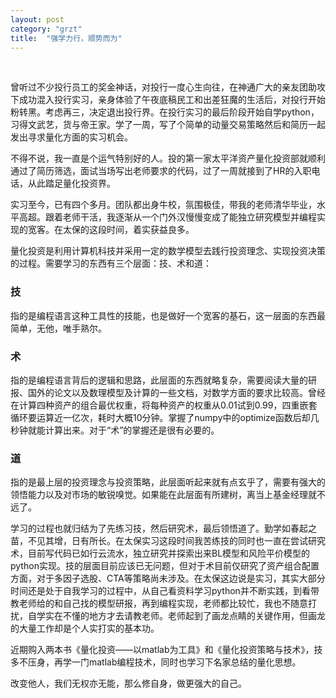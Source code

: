 ```yaml
---
layout: post
category: "grzt"
title:  "强学力行，顺势而为"
---
```

<br/>



<p>曾听过不少投行员工的奖金神话，对投行一度心生向往，在神通广大的亲友团助攻下成功混入投行实习，亲身体验了午夜底稿民工和出差狂魔的生活后，对投行开始粉转黑。考虑再三，决定退出投行界。在投行实习的最后阶段开始自学python，习得文武艺，货与帝王家。学了一周，写了个简单的动量交易策略然后和简历一起发出寻求量化方面的实习机会。</p>
<p>不得不说，我一直是个运气特别好的人。投的第一家太平洋资产量化投资部就顺利通过了简历筛选，面试当场写出老师要求的代码，过了一周就接到了HR的入职电话，从此踏足量化投资界。</p>
<!-- more -->
<p>实习至今，已有四个多月。团队都出身牛校，氛围极佳，带我的老师清华毕业，水平高超。跟着老师干活，我逐渐从一个门外汉慢慢变成了能独立研究模型并编程实现的宽客。在太保的这段时间，着实获益良多。</p>
<p>量化投资是利用计算机科技并采用一定的数学模型去践行投资理念、实现投资决策的过程。需要学习的东西有三个层面：技、术和道：</p>

### 技
<p>指的是编程语言这种工具性的技能，也是做好一个宽客的基石，这一层面的东西最简单，无他，唯手熟尔。</p>

### 术
<p>指的是编程语言背后的逻辑和思路，此层面的东西就略复杂，需要阅读大量的研报、国外的论文以及数理模型及计算的一些文档，对数学方面的要求比较高。曾经在计算四种资产的组合最优权重，将每种资产的权重从0.01试到0.99，四重嵌套循环要运算近一亿次，耗时大概10分钟。掌握了numpy中的optimize函数后却几秒钟就能计算出来。对于“术”的掌握还是很有必要的。</p>

### 道
<p>指的是最上层的投资理念与投资策略，此层面听起来就有点玄乎了，需要有强大的领悟能力以及对市场的敏锐嗅觉。如果能在此层面有所建树，离当上基金经理就不远了。</p>

<p>学习的过程也就归结为了先练习技，然后研究术，最后领悟道了。勤学如春起之苗，不见其增，日有所长。在太保实习这段时间我苦练技的同时也一直在尝试研究术，目前写代码已如行云流水，独立研究并探索出来BL模型和风险平价模型的python实现。技的层面目前应该已无问题，但对于术目前仅研究了资产组合配置方面，对于多因子选股、CTA等策略尚未涉及。在太保这边说是实习，其实大部分时间还是处于自我学习的过程中，从自己看资料学习python并不断实践，到看带教老师给的和自己找的模型研报，再到编程实现，老师都比较忙，我也不随意打扰，自学实在不懂的地方才去请教老师。老师起到了画龙点睛的关键作用，但画龙的大量工作却是个人实打实的基本功。</p>

<p>近期购入两本书《量化投资——以matlab为工具》和《量化投资策略与技术》，技多不压身，再学一门matlab编程技术，同时也学习下名家总结的量化思想。</p>

<p>改变他人，我们无权亦无能，那么修自身，做更强大的自己。</p>








